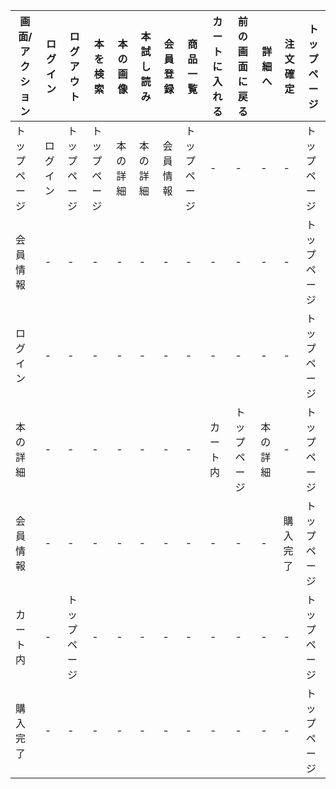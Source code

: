 |画面/アクション|ログイン|ログアウト|本を検索|本の画像|本試し読み|会員登録|商品一覧|カートに入れる|前の画面に戻る|詳細へ|注文確定|トップページ|
|--------------|--------|----------|-------|--------|----------|--------|-------|--------------|--------------|-----|--------|------------|
|トップページ|ログイン|トップページ|トップページ|本の詳細|本の詳細|会員情報|トップページ|-|-|-|-|トップページ|
|会員情報|-|-|-|-|-|-|-|-|-|-|-|トップページ|
|ログイン|-|-|-|-|-|-|-|-|-|-|-|トップページ|
|本の詳細|-|-|-|-|-|-|-|カート内|トップページ|本の詳細|-|トップページ|
|会員情報|-|-|-|-|-|-|-|-|-|-|購入完了|トップページ|
|カート内|-|トップページ|-|-|-|-|-|-|-|-|-|トップページ|
|購入完了|-|-|-|-|-|-|-|-|-|-|-|トップページ|
